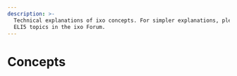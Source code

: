```yaml
---
description: >-
  Technical explanations of ixo concepts. For simpler explanations, please see
  ELI5 topics in the ixo Forum.
---
```


# Concepts

